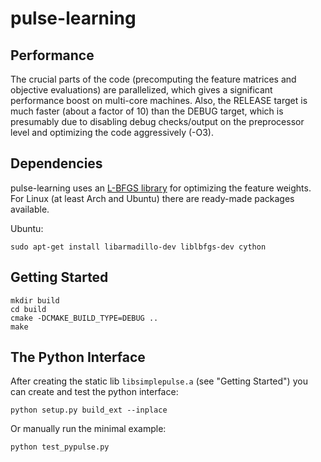 # pulse-learning

## Performance

The crucial parts of the code (precomputing the feature matrices and objective
evaluations) are parallelized, which gives a significant performance boost on
multi-core machines. Also, the RELEASE target is much faster (about a factor of
10) than the DEBUG target, which is presumably due to disabling debug
checks/output on the preprocessor level and optimizing the code aggressively
(-O3).

## Dependencies

pulse-learning uses an [L-BFGS
library](http://www.chokkan.org/software/liblbfgs/) for optimizing the feature
weights. For Linux (at least Arch and Ubuntu) there are ready-made packages
available.

Ubuntu:

    sudo apt-get install libarmadillo-dev liblbfgs-dev cython


## Getting Started

    mkdir build
    cd build
    cmake -DCMAKE_BUILD_TYPE=DEBUG ..
    make


## The Python Interface

After creating the static lib `libsimplepulse.a` (see "Getting Started") you
can create and test the python interface:

    python setup.py build_ext --inplace

Or manually run the minimal example:

    python test_pypulse.py

